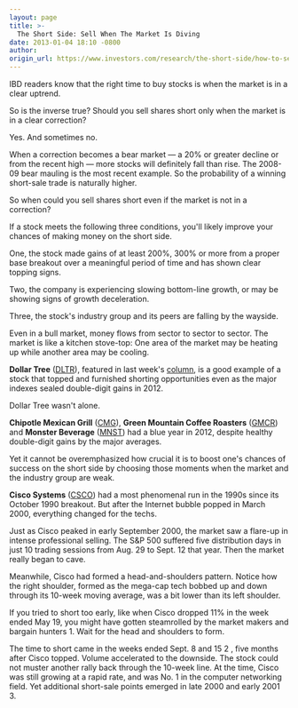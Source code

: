```yaml
---
layout: page
title: >-
  The Short Side: Sell When The Market Is Diving
date: 2013-01-04 18:10 -0800
author: 
origin_url: https://www.investors.com/research/the-short-side/how-to-sell-stocks-short-correctly-investing
---
```





IBD readers know that the right time to buy stocks is when the market is in a clear uptrend.


So is the inverse true? Should you sell shares short only when the market is in a clear correction?


Yes. And sometimes no.


When a correction becomes a bear market — a 20% or greater decline or from the recent high — more stocks will definitely fall than rise. The 2008-09 bear mauling is the most recent example. So the probability of a winning short-sale trade is naturally higher.


So when could you sell shares short even if the market is not in a correction?


If a stock meets the following three conditions, you'll likely improve your chances of making money on the short side.


One, the stock made gains of at least 200%, 300% or more from a proper base breakout over a meaningful period of time and has shown clear topping signs.


Two, the company is experiencing slowing bottom-line growth, or may be showing signs of growth deceleration.


Three, the stock's industry group and its peers are falling by the wayside.


Even in a bull market, money flows from sector to sector to sector. The market is like a kitchen stove-top: One area of the market may be heating up while another area may be cooling.


**Dollar Tree** ([DLTR](https://research.investors.com/quote.aspx?symbol=DLTR)), featured in last week's [column](http://news.investors.com/investing-the-short-side/122812-638723-smart-short-selling-dollar-tree-stock.htm), is a good example of a stock that topped and furnished shorting opportunities even as the major indexes sealed double-digit gains in 2012.


Dollar Tree wasn't alone.


**Chipotle Mexican Grill** ([CMG](https://research.investors.com/quote.aspx?symbol=CMG)), **Green Mountain Coffee Roasters** ([GMCR](https://research.investors.com/quote.aspx?symbol=GMCR)) and **Monster Beverage** ([MNST](https://research.investors.com/quote.aspx?symbol=MNST)) had a blue year in 2012, despite healthy double-digit gains by the major averages.


Yet it cannot be overemphasized how crucial it is to boost one's chances of success on the short side by choosing those moments when the market and the industry group are weak.


**Cisco Systems** ([CSCO](https://research.investors.com/quote.aspx?symbol=CSCO)) had a most phenomenal run in the 1990s since its October 1990 breakout. But after the Internet bubble popped in March 2000, everything changed for the techs.


Just as Cisco peaked in early September 2000, the market saw a flare-up in intense professional selling. The S&P 500 suffered five distribution days in just 10 trading sessions from Aug. 29 to Sept. 12 that year. Then the market really began to cave.


Meanwhile, Cisco had formed a head-and-shoulders pattern. Notice how the right shoulder, formed as the mega-cap tech bobbed up and down through its 10-week moving average, was a bit lower than its left shoulder.


If you tried to short too early, like when Cisco dropped 11% in the week ended May 19, you might have gotten steamrolled by the market makers and bargain hunters 1. Wait for the head and shoulders to form.


The time to short came in the weeks ended Sept. 8 and 15 2 , five months after Cisco topped. Volume accelerated to the downside. The stock could not muster another rally back through the 10-week line. At the time, Cisco was still growing at a rapid rate, and was No. 1 in the computer networking field. Yet additional short-sale points emerged in late 2000 and early 2001 3.




